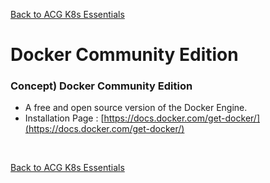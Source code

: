 [Back to ACG K8s Essentials](../main.md)

# Docker Community Edition

### Concept) Docker Community Edition
- A free and open source version of the Docker Engine.
- Installation Page : [https://docs.docker.com/get-docker/](https://docs.docker.com/get-docker/)

<br>

[Back to ACG K8s Essentials](../main.md)